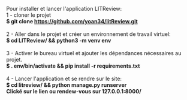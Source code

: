 Pour installer et lancer l'application LITReview:<br/>
1 - cloner le projet<br/>
<b>$ git clone https://github.com/yoan34/litReview.git</b><br/><br/>
2 - Aller dans le projet et créer un environnement de travail virtuel:<br/>
<b>$ cd LITReview/ && python3 -m venv env</b><br/><br/>
3 - Activer le bureau virtuel et ajouter les dépendances nécessaires au projet.<br/>
<b>$ . env/bin/activate && pip install -r requirements.txt</b><br/><br/>
4 - Lancer l'application et se rendre sur le site:<br/>
<b>$ cd litreview/ && python manage.py runserver<b/><br/>
<b>Clické sur le lien ou rendew-vous sur 127.0.0.1:8000/<b/><br/><br/><br/>
